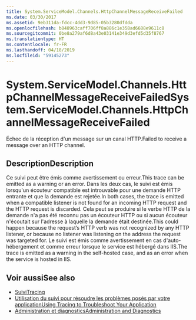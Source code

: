 ```yaml
---
title: System.ServiceModel.Channels.HttpChannelMessageReceiveFailed
ms.date: 03/30/2017
ms.assetid: 9eb311da-fdcc-4dd3-9d85-05b3280dfdda
ms.openlocfilehash: b848963caff706ff8a886c1e358ad6688e9611c8
ms.sourcegitcommit: 0be8a279af6d8a43e03141e349d3efd5d35f8767
ms.translationtype: HT
ms.contentlocale: fr-FR
ms.lasthandoff: 04/18/2019
ms.locfileid: "59145273"
---
```

# <a name="systemservicemodelchannelshttpchannelmessagereceivefailed"></a><span data-ttu-id="58e4d-102">System.ServiceModel.Channels.HttpChannelMessageReceiveFailed</span><span class="sxs-lookup"><span data-stu-id="58e4d-102">System.ServiceModel.Channels.HttpChannelMessageReceiveFailed</span></span>
<span data-ttu-id="58e4d-103">Échec de la réception d'un message sur un canal HTTP.</span><span class="sxs-lookup"><span data-stu-id="58e4d-103">Failed to receive a message over an HTTP channel.</span></span>  
  
## <a name="description"></a><span data-ttu-id="58e4d-104">Description</span><span class="sxs-lookup"><span data-stu-id="58e4d-104">Description</span></span>  
 <span data-ttu-id="58e4d-105">Ce suivi peut être émis comme avertissement ou erreur.</span><span class="sxs-lookup"><span data-stu-id="58e4d-105">This trace can be emitted as a warning or an error.</span></span> <span data-ttu-id="58e4d-106">Dans les deux cas, le suivi est émis lorsqu'un écouteur compatible est introuvable pour une demande HTTP entrante et que la demande est rejetée.</span><span class="sxs-lookup"><span data-stu-id="58e4d-106">In both cases, the trace is emitted when a compatible listener is not found for an incoming HTTP request and the HTTP request is discarded.</span></span> <span data-ttu-id="58e4d-107">Cela peut se produire si le verbe HTTP de la demande n'a pas été reconnu pas un écouteur HTTP ou si aucun écouteur n'écoutait sur l'adresse à laquelle la demande était destinée.</span><span class="sxs-lookup"><span data-stu-id="58e4d-107">This could happen because the request’s HTTP verb was not recognized by any HTTP listener, or because no listener was listening on the address the request was targeted for.</span></span> <span data-ttu-id="58e4d-108">Le suivi est émis comme avertissement en cas d'auto-hébergement et comme erreur lorsque le service est hébergé dans IIS.</span><span class="sxs-lookup"><span data-stu-id="58e4d-108">The trace is emitted as a warning in the self-hosted case, and as an error when the service is hosted in IIS.</span></span>  
  
## <a name="see-also"></a><span data-ttu-id="58e4d-109">Voir aussi</span><span class="sxs-lookup"><span data-stu-id="58e4d-109">See also</span></span>

- [<span data-ttu-id="58e4d-110">Suivi</span><span class="sxs-lookup"><span data-stu-id="58e4d-110">Tracing</span></span>](../../../../../docs/framework/wcf/diagnostics/tracing/index.md)
- [<span data-ttu-id="58e4d-111">Utilisation du suivi pour résoudre les problèmes posés par votre application</span><span class="sxs-lookup"><span data-stu-id="58e4d-111">Using Tracing to Troubleshoot Your Application</span></span>](../../../../../docs/framework/wcf/diagnostics/tracing/using-tracing-to-troubleshoot-your-application.md)
- [<span data-ttu-id="58e4d-112">Administration et diagnostics</span><span class="sxs-lookup"><span data-stu-id="58e4d-112">Administration and Diagnostics</span></span>](../../../../../docs/framework/wcf/diagnostics/index.md)
